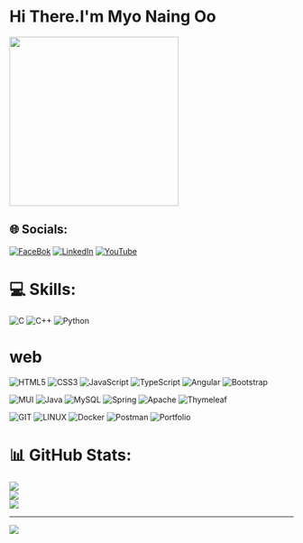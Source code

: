 <h1>Hi There.I'm Myo Naing Oo </h1>
<img src="https://camo.githubusercontent.com/c1dcb74cc1c1835b1d716f5051499a2814c683c806b15f04b0eba492863703e9/68747470733a2f2f63646e2e6472696262626c652e636f6d2f75736572732f3733303730332f73637265656e73686f74732f363538313234332f6176656e746f2e676966" height="300" style="
display:flex;
text-align:center;
">



## 🌐 Socials:

[![FaceBok](https://img.shields.io/badge/Facebook-%231877F2.svg?logo=Facebook&logoColor=white)](https://facebook.com/MyoNaingOo ) 
[![LinkedIn](https://img.shields.io/badge/LinkedIn-%230077B5.svg?logo=linkedin&logoColor=white)](https://www.linkedin.com/in/myo-naing-oo-641789292/ ) 
[![YouTube](https://img.shields.io/badge/YouTube-%23FF0000.svg?logo=YouTube&logoColor=white)](https://youtube.com/@MNOIT) 

# 💻 Skills:

![C](https://img.shields.io/badge/c-%2300599C.svg?style=for-the-badge&logo=c&logoColor=white) 
![C++](https://img.shields.io/badge/c++-%2300599C.svg?style=for-the-badge&logo=c%2B%2B&logoColor=white) 
![Python](https://img.shields.io/badge/python-3670A0?style=for-the-badge&logo=python&logoColor=ffdd54)

<h1>web</h1>

![HTML5](https://img.shields.io/badge/html5-%23E34F26.svg?style=for-the-badge&logo=html5&logoColor=white) 
![CSS3](https://img.shields.io/badge/css3-%231572B6.svg?style=for-the-badge&logo=css3&logoColor=white) 
![JavaScript](https://img.shields.io/badge/javascript-%23323330.svg?style=for-the-badge&logo=javascript&logoColor=%23F7DF1E) 
![TypeScript](https://img.shields.io/badge/typescript-%23007ACC.svg?style=for-the-badge&logo=typescript&logoColor=white) 
![Angular](https://img.shields.io/badge/angular-%23DD0031.svg?style=for-the-badge&logo=angular&logoColor=white) 
![Bootstrap](https://img.shields.io/badge/bootstrap-%23563D7C.svg?style=for-the-badge&logo=bootstrap&logoColor=white) 



![MUI](https://img.shields.io/badge/MUI-%230081CB.svg?style=for-the-badge&logo=material-ui&logoColor=white) 
![Java](https://img.shields.io/badge/java-%23ED8B00.svg?style=for-the-badge&logo=java&logoColor=white) 
![MySQL](https://img.shields.io/badge/mysql-%2300f.svg?style=for-the-badge&logo=mysql&logoColor=white) 
![Spring](https://img.shields.io/badge/spring-%236DB33F.svg?style=for-the-badge&logo=spring&logoColor=white) 
![Apache](https://img.shields.io/badge/apache-%23D42029.svg?style=for-the-badge&logo=apache&logoColor=white) 
![Thymeleaf](https://img.shields.io/badge/Thymeleaf-%23005C0F.svg?style=for-the-badge&logo=Thymeleaf&logoColor=white) 

![GIT](https://img.shields.io/badge/Git-fc6d26?style=for-the-badge&logo=git&logoColor=white) 
![LINUX](https://img.shields.io/badge/Linux-FCC624?style=for-the-badge&logo=linux&logoColor=black) 
![Docker](https://img.shields.io/badge/docker-%230db7ed.svg?style=for-the-badge&logo=docker&logoColor=white) 
![Postman](https://img.shields.io/badge/Postman-FF6C37?style=for-the-badge&logo=postman&logoColor=white) 
![Portfolio](https://img.shields.io/badge/Portfolio-%23000000.svg?style=for-the-badge&logo=firefox&logoColor=#FF7139) 



# 📊 GitHub Stats:
![](https://github-readme-stats.vercel.app/api?username=MyoNaingOo&theme=onedark&hide_border=false&include_all_commits=false&count_private=false)<br/>
![](https://github-readme-streak-stats.herokuapp.com/?user=MyoNaingOo&theme=onedark&hide_border=false)<br/>
![](https://github-readme-stats.vercel.app/api/top-langs/?username=MyoNaingOo&theme=onedark&hide_border=false&include_all_commits=false&count_private=false&layout=compact)

---
[![](https://visitcount.itsvg.in/api?id=MyoNaingOo&icon=0&color=0)](https://visitcount.itsvg.in)

<!-- Proudly created with GPRM ( https://gprm.itsvg.in ) -->
